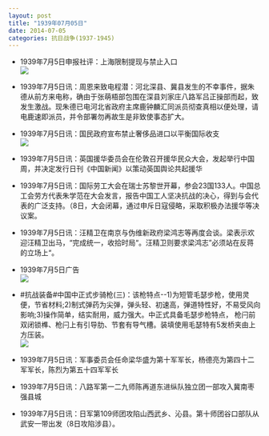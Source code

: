 ```yaml
---
layout: post
title: "1939年07月05日"
date: 2014-07-05
categories: 抗日战争(1937-1945)
---
```


<meta name="referrer" content="no-referrer" />

- 1939年7月5日申报社评：上海限制提现与禁止入口 <br/><img src="https://ww4.sinaimg.cn/large/aca367d8jw1ei28t8bu6ej20oe0xcnhh.jpg" />

- 1939年7月5日讯：周恩来致电程潜：河北深县、冀县发生的不幸事件，据朱德从前方来电称，确由于张萌梧部包围在深县刘家庄八路军吕正操部而起，致发生激战。现朱德已电河北省政府主席鹿钟麟汇同派员彻查真相以便处理，请电鹿速即派员，并令部署勿再故生是非致使事态扩大。 

- 1939年7月5日讯：国民政府宣布禁止奢侈品进口以平衡国际收支 <br/><img src="https://ww1.sinaimg.cn/large/aca367d8jw1ei272i0ztoj209i05y0to.jpg" />

- 1939年7月5日讯：英国援华委员会在伦敦召开援华民众大会，发起举行中国周，并决定发行日刊《中国新闻》以策动英国舆论共起援华 

- 1939年7月5日讯：国际劳工大会在瑞士苏黎世开幕，参会23国133人。中国总工会劳方代表朱学范在大会发言，报告中国工人坚决抗战的决心，得到与会代表的广泛支持。（8日，大会闭幕，通过申斥日寇侵略，采取积极办法援华等决议案。 

- 1939年7月5日讯：汪精卫在南京与伪维新政府梁鸿志等再度会谈。梁表示欢迎汪精卫出马，“完成统一，收拾时局“。汪精卫则要求梁鸿志”必须站在反蒋的立场上“。 

- 1939年7月5日广告 <br/><img src="https://ww4.sinaimg.cn/large/aca367d8jw1ei1qlrp5d4j206f0h90ul.jpg" />

- #抗战装备#中国中正式步骑枪(三)：该枪特点--1)为短管毛瑟步枪，使用灵便，节省材料;2)制式弹药为尖弹，弹头轻、初速高，弹道特性好，不易受风向影响;3)操作简单，结实耐用，威力强大。中正式具备毛瑟步枪特点， 枪闩前双闭锁榫、枪闩上有引导肋、节套有导气槽。装填使用毛瑟特有5发桥夹由上方压装。 <br/><img src="https://ww3.sinaimg.cn/large/aca367d8jw1ei1ov4le1sj20ce0katc7.jpg" />

- 1939年7月5日讯：军事委员会任命梁华盛为第十军军长，杨德亮为第四十二军军长，陈烈为第五十四军军长 

- 1939年7月5日讯：八路军第一二九师陈再道东进纵队独立团一部攻入冀南枣强县城 

- 1939年7月5日讯：日军第109师团攻陷山西武乡、沁县。第十师团谷口部队从武安一带出发（8日攻陷涉县）。 

